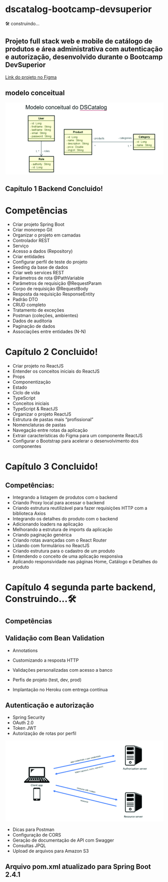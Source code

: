 # dscatalog-bootcamp-devsuperior
:hammer_and_wrench: construindo...

## Projeto full stack web e mobile de catálogo de produtos e área administrativa com autenticação e autorização, desenvolvido durante o Bootcamp DevSuperior


[Link do projeto no Figma](https://www.figma.com/file/1n0aifcfatWv9ozp16XCrq/DSCatalog-Bootcamp?node-id=1%3A2012)

## modelo conceitual

![alt-text](https://github.com/wagnersistemalima/dscatalog-bootcamp-devsuperior/blob/master/image/modelo-conceitual-dscatalog.jpg)


## Capítulo 1  Backend Concluido!

# Competências


* Criar projeto Spring Boot
* Criar monorepo Git
* Organizar o projeto em camadas
* Controlador REST
* Serviço
* Acesso a dados (Repository)
* Criar entidades
* Configurar perfil de teste do projeto
* Seeding da base de dados
* Criar web services REST
* Parâmetros de rota @PathVariable
* Parâmetros de requisição @RequestParam
* Corpo de requisição @RequestBody
* Resposta da requisição ResponseEntity<T>
* Padrão DTO
* CRUD completo
* Tratamento de exceções
* Postman (coleções, ambientes)
* Dados de auditoria
* Paginação de dados
* Associações entre entidades (N-N)
  
# Capítulo 2  Concluido!

* Criar projeto no ReactJS
* Entender os conceitos iniciais do ReactJS
* Props
* Componentização
* Estado
* Ciclo de vida
* TypeScript
* Conceitos iniciais
* TypeScript & ReactJS
* Organizar o projeto ReactJS
* Estrutura de pastas mais “profissional”
* Nomenclaturas de pastas
* Navegação entre rotas da aplicação
* Extrair características do Figma para um componente ReactJS
* Configurar o Bootstrap para acelerar o desenvolvimento dos componentes

# Capítulo 3  Concluido!

## Competências:

* Integrando a listagem de produtos com o backend
* Criando Proxy local para acessar o backend
* Criando estrutura reutilizável para fazer requisições HTTP com a biblioteca Axios
* Integrando os detalhes do produto com o backend
* Adicionando loaders na aplicação
* Melhorando a estrutura de imports da aplicação
* Criando paginação genérica
* Criando rotas avançadas com o React Router
* Lidando com formulários no ReactJS
* Criando estrutura para o cadastro de um produto
* Entendendo o conceito de uma aplicação responsiva
* Aplicando responsividade nas páginas Home, Catálogo e Detalhes do produto



# Capítulo 4 segunda parte backend,  Construindo...🛠️

## Competências

## Validação com Bean Validation

* Annotations
* Customizando a resposta HTTP
* Validações personalizadas com acesso a banco

* Perfis de projeto (test, dev, prod)
* Implantação no Heroku com entrega contínua

## Autenticação e autorização

* Spring Security
* OAuth 2.0
* Token JWT
* Autorização de rotas por perfil

![alt-text](https://github.com/wagnersistemalima/dscatalog-bootcamp-devsuperior/blob/master/image/outh-image.jpg)

* Dicas para Postman
* Configuração de CORS
* Geração de documentação de API com Swagger
* Consultas JPQL
* Upload de arquivos para Amazon S3

## Arquivo pom.xml atualizado para Spring Boot 2.4.1






